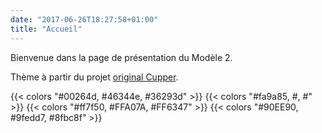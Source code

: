 ```yaml
---
date: "2017-06-26T18:27:58+01:00"
title: "Accueil"
---
```


Bienvenue dans la page de présentation du Modèle 2. 

Thème à partir du projet [original Cupper](https://github.com/ThePacielloGroup/cupper).

{{< colors "#00264d, #46344e, #36293d" >}}
{{< colors "#fa9a85, #, #" >}}
{{< colors "#ff7f50, #FFA07A, #FF6347" >}}
{{< colors "#90EE90, #9fedd7, #8fbc8f" >}}
